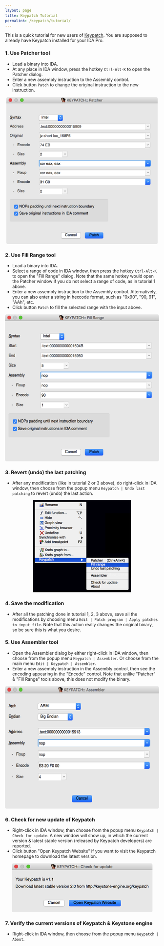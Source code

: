 ```yaml
---
layout: page
title: Keypatch Tutorial
permalink: /keypatch/tutorial/
---
```


This is a quick tutorial for new users of [Keypatch](/keypatch).
You are supposed to already have Keypatch installed for your IDA Pro.


### 1. Use **Patcher** tool

- Load a binary into IDA.
- At any place in IDA window, press the hotkey `Ctrl-Alt-K` to open the
  Patcher dialog.
- Enter a new assembly instruction to the Assembly control.
- Click button `Patch` to change the original instruction to the new instruction.

<p align="center">
<img src="/keypatch/keypatch_patcher.png" height="480" />
</p>


### 2. Use **Fill Range** tool

- Load a binary into IDA.
- Select a range of code in IDA window, then press the hotkey `Ctrl-Alt-K` to open
  the "Fill Range" dialog. Note that the same hotkey would open the Patcher window
  if you do not select a range of code, as in tutorial 1 above.
- Enter a new assembly instruction to the Assembly control. Alternatively, you can
  also enter a string in hexcode format, such as "0x90", "90, 91", "AAh", etc.
- Click button `Patch` to fill the selected range with the input above.

<p align="center">
<img src="/keypatch/keypatch_fillrange.png" height="480" />
</p>

### 3. Revert (undo) the last patching

- After any modification (like in tutorial 2 or 3 above), do right-click in
  IDA window, then choose from the popup menu `Keypatch | Undo last patching`
  to revert (undo) the last action.

<p align="center">
<img src="/keypatch/keypatch_menupopup.png" height="300" />
</p>


### 4. Save the modification

- After all the patching done in tutorial 1, 2, 3 above, save all the modifications by choosing
  menu `Edit | Patch program | Apply patches to input file`. Note that this action
  really changes the original binary, so be sure this is what you desire.


### 5. Use **Assembler** tool

- Open the Assembler dialog by either right-click in IDA window, then choose from
  the popup menu `Keypatch | Assembler`. Or choose from the main menu `Edit | Keypatch | Assembler`.
- Enter a new assembly instruction in the Assembly control, then see the encoding
  appearing in the "Encode" control. Note that unlike "Patcher" & "Fill Range"
  tools above, this does not modify the binary.

<p align="center">
<img src="/keypatch/keypatch_assembler.png" height="400" />
</p>


### 6. Check for new update of Keypatch

- Right-click in IDA window, then choose from the popup menu `Keypatch | Check for update`.
  A new window will show up, in which the current version & latest stable version
  (released by Keypatch developers) are reported.
- Click button "Open Keypatch Website" if you want to visit the Keypatch
  homepage to download the latest version.

<p align="center">
<img src="/keypatch/keypatch_update.png" height="160" />
</p>


### 7. Verify the current versions of Keypatch & Keystone engine

- Right-click in IDA window, then choose from the popup menu `Keypatch | About`.
